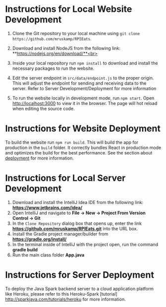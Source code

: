 # Instructions for Local Website Development
    

1. Clone the Git repository to your local machine using `git clone https://github.com/mruskamp/RPIEats`.<br>
    

2. Download and install NodeJS from the following link: **https://nodejs.org/en/download/**<br>
    

3. Inside your local repository run `npm install` to download and install the necessary packages to run the website. 
    

4. Edit the server endpoint in `src/data/endpoint.js` to the proper origin. This will adjust the endpoint for sending and receiving data to the server. Refer to Server Development/Deployment for more information<br>
    

5. To run the website locally in development mode, run `npm start`. Open [http://localhost:3000](http://localhost:3000) to view it in the browser. The page will hot reload when editing the source code.<br>
    

# Instructions for Website Deployment
    
To build the website run `npm run build`. This will build the app for production in the `build` folder. It correctly bundles React in production mode and optimizes the build for the best performance. See the section about [deployment](https://facebook.github.io/create-react-app/docs/deployment) for more information.
    

# Instructions for Local Server Development
1. Download and install the IntelliJ Idea IDE from the following link: **https://www.jetbrains.com/idea/**
2. Open IntelliJ and navigate to **File -> New -> Project From Version Control -> Git**
3.  In the `Clone Repository` dialog box that opens up, enter the link **https://github.com/mruskamp/RPIEats.git** into the URL box.
4. Install the Gradle project manager/builder from **https://gradle.org/install/**
5. In the terminal inside of IntelliJ with the project open, run the command **gradle build**
6. Run the main class folder **App.java**
    

# Instructions for Server Deployment
To deploy the Java Spark backend server to a cloud application platform like Heroku, please refer to this Heroku-Spark [tutorial] http://sparkjava.com/tutorials/heroku for more information.
